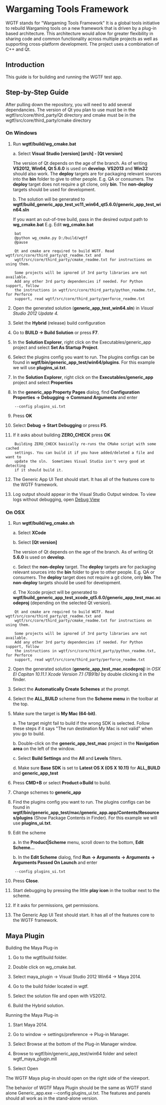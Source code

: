 Wargaming Tools Framework
=========================
WGTF stands for "Wargaming Tools Framework" It is a global tools initiative to
rebuild Wargaming tools on a new framework that is driven by a plug-in based
architecture. This architecture would allow for greater flexibility in sharing
code and common functionality across multiple projects as well as supporting
cross-platform development. The project uses a combination of C++ and Qt.

Introduction
------------
This guide is for building and running the WGTF test app.

Step-by-Step Guide
------------------

After pulling down the repository, you will need to add several dependancies.
The version of Qt you plan to use must be in the wgtf/src/core/third_party/Qt
directory and cmake must be in the wgtf/src/core/third_party/cmake directory


### On Windows

1.  Run **wgtf/build/wg_cmake.bat**

    a. Select **Visual Studio [version] [arch] - [Qt version]**

    The version of Qt depends on the age of the branch. As of writing **VS2012,
    Win64, Qt 5.6.0** is used on **develop**. **VS2013** and **Win32** should
    also work. The **deploy** targets are for packaging relevant sources into the
    **bin** folder to give to other people. E.g. QA or consumers. The **deploy**
    target does not require a git clone, only **bin**. The **non-deploy**
    targets should be used for development.

    b. The solution will be generated to
    **wgtf/build_generic_app_test_vc11_win64_qt5.6.0/generic_app_test_win64.sln**

    If you want an out-of-tree build, pass in the desired output path to
    **wg_cmake.bat** E.g. Edit **wg_cmake.bat**

```
    bat
    @python wg_cmake.py D:/build/wgtf
    @pause
```

```
    Qt and cmake are required to build WGTF. Read wgtf/src/core/third_party/qt_readme.txt and
    wgtf/src/core/third_party/cmake_readme.txt for instructions on using them.

    Some projects will be ignored if 3rd party libraries are not available.
    Add any other 3rd party dependencies if needed. For Python support, follow
    the instructions in wgtf/src/core/third_party/python_readme.txt, for Perforce
    support, read wgtf/src/core/third_party/perforce_readme.txt
```

2. Open the generated solution (**generic_app_test_win64.sln**) in _Visual
Studio 2012 Update 4._

3. Selet the **Hybrid** (release) build configuration

4. Go to **BUILD -> Build Solution** or press **F7**.

5. In the **Solution Explorer**, right click on the Executables/generic_app
project and select **Set As Startup Project**.

6. Select the plugins config you want to run. The plugins configs can be found
in **wgtf/bin/generic_app_test/win64/plugins**. For this example we will use
**plugins_ui.txt**.

7. In the **Solution Explorer**, right click on the **Executables/generic_app**
project and select **Properties**

8. In the **generic_app Property Pages** dialog, find **Configuration Properties
-> Debugging -> Command Arguments** and enter

```
    --config plugins_ui.txt
```

9. Press **OK**

10. Select **Debug -> Start Debugging** or press **F5**.

11. If it asks about building **ZERO_CHECK** press **OK**

```
    Building ZERO_CHECK basically re-runs the CMake script with some cached
    settings. You can build it if you have added/deleted a file and want to
    update the sln.  Sometimes Visual Studio isn't very good at detecting
    if it should build it.
```

12. The Generic App UI Test should start. It has all of the features core to
the WGTF framework.

13. Log output should appear in the Visual Studio Output window. To view logs
without debugging, open
[Debug View](https://technet.microsoft.com/en-us/sysinternals/debugview.aspx)




### On OSX

1. Run **wgtf/build/wg_cmake.sh**

    a. Select **XCode**

    b. Select **[Qt version]**

    The version of Qt depends on the age of the branch. As of writing Qt
    **5.6.0** is used on **develop**.

    c. Select the **non-deploy** target. The **deploy** targets are for
    packaging relevant sources into the **bin** folder to give to other people.
    E.g. QA or consumers. The **deploy** target does not require a git clone,
    only **bin**. The **non-deploy** targets should be used for development.

    d. The Xcode project will be generated to
    **wgtf/build_generic_app_test_xcode_qt5.6.0/generic_app_test_mac.xcodeproj**
    (depending on the selected Qt version).

```
    Qt and cmake are required to build WGTF. Read wgtf/src/core/third_party/qt_readme.txt and
    wgtf/src/core/third_party/cmake_readme.txt for instructions on using them.

    Some projects will be ignored if 3rd party libraries are not available.
    Add any other 3rd party dependencies if needed. For Python support, follow
    the instructions in wgtf/src/core/third_party/python_readme.txt, for Perforce
    support, read wgtf/src/core/third_party/perforce_readme.txt
```

2. Open the generated solution (**generic_app_test_mac.xcodeproj**) in _OSX El
Capitan 10.11.1 Xcode Version 7.1 (7B91b)_ by double clicking it in the finder.

3. Select the **Automatically Create Schemes** at the prompt.

4. Select the **ALL_BUILD** scheme from the **Scheme menu** in the toolbar at
the top.

5. Make sure the target is **My Mac (64-bit)**.

    a. The target might fail to build if the wrong SDK is selected. Follow these
    steps if it says "The run destination My Mac is not valid" when you go to
    build.

    b. Double-click on the **generic_app_test_mac** project in the **Navigation
    area** on the left of the window.

    c. Select **Build Settings** and the **All** and **Levels** filters.

    d. Make sure **Base SDK** is set to **Latest OS X (OS X 10.11)** for
    **ALL_BUILD** and **generic_app_test**

6. Press **CMD+B** or select **Product->Build** to build.

7. Change schemes to **generic_app**

8. Find the plugins config you want to run. The plugins configs can be found in
**wgtf/bin/generic_app_test/mac/generic_app.app/Contents/Resources/plugins**
(Show Package Contents in Finder). For this example we will use **plugins_ui.txt**.

9. Edit the scheme

    a. In the **Product|Scheme** menu, scroll down to the bottom, **Edit Scheme...**

    b. In the **Edit Scheme** dialog, find **Run -> Arguments -> Arguments ->
    Arguments Passed On Launch** and enter
```
    --config plugins_ui.txt
```

10. Press **Close**.

11. Start debugging by pressing the little **play icon** in the toolbar next to the
scheme.

12. If it asks for permissions, get permissions.

13. The Generic App UI Test should start. It has all of the features core to
the WGTF framework.


Maya Plugin
-----------

Building the Maya Plug-in

1. Go to the wgtf/build folder.

2. Double click on wg_cmake.bat.

3. Select maya_plugin -> Visual Studio 2012 Win64 -> Maya 2014.

4. Go to the build folder located in wgtf.

5. Select the solution file and open with VS2012.

6. Build the Hybrid solution.


Running the Maya Plug-in

1. Start Maya 2014.

2. Go to window -> settings/preference -> Plug-in Manager.

3. Select Browse at the bottom of the Plug-in Manager window.

4. Browse to wgtf/bin/generic_app_test/win64 folder and select wgtf_maya_plugin.mll

5. Select Open


The WGTF Maya plug-in should open on the right side of the viewport.

The behavior of WGTF Maya Plugin should be the same as WGTF stand alone
Generic_app.exe --config plugins_ui.txt. The features and panels should all
work as in the stand-alone version.
